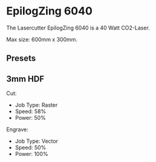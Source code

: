 # EpilogZing 6040

The Lasercutter EpilogZing 6040 is a 40 Watt CO2-Laser.

Max size: 600mm x 300mm.

## Presets

## 3mm HDF

Cut:

- Job Type: Raster
- Speed: 58%
- Power: 50%

Engrave:

- Job Type: Vector
- Speed: 50%
- Power: 100%